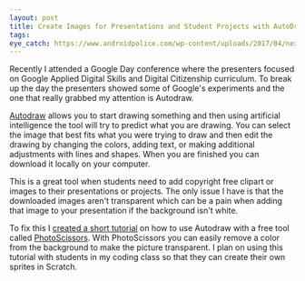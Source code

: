 ```yaml
---
layout: post
title: Create Images for Presentations and Student Projects with AutoDraw
tags:
eye_catch: https://www.androidpolice.com/wp-content/uploads/2017/04/nexus2cee_Screenshot-2017-04-12-at-00.09.38.png
---
```


Recently I attended a Google Day conference where the presenters focused on Google Applied Digital Skills and Digital Citizenship curriculum.  To break up the day the presenters showed some of Google's experiments and the one that really grabbed my attention is Autodraw.

<!--more-->

[Autodraw](https://www.autodraw.com/) allows you to start drawing something and then using artificial intelligence the tool will try to predict what you are drawing.  You can select the image that best fits what you were trying to draw and then edit the drawing by changing the colors, adding text, or making additional adjustments with lines and shapes.  When you are finished you can download it locally on your computer.  

This is a great tool when students need to add copyright free clipart or images to their presentations or projects.  The only issue I have is that the downloaded images aren't transparent which can be a pain when adding that image to your presentation if the background isn't white.  

To fix this I [created a short tutorial](https://docs.google.com/document/d/1Ympw0xkB7rDq62cSrDXRAbgly88vIafHaXtBYxVLxAI/edit) on how to use Autodraw with a free tool called [PhotoScissors](https://www.photoscissors.com/).  With PhotoScissors you can easily remove a color from the background to make the picture transparent.  I plan on using this tutorial with students in my coding class so that they can create their own sprites in Scratch.
